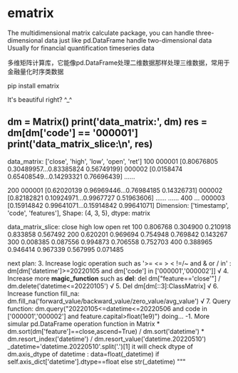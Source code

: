 # ematrix
The multidimensional matrix calculate package,  you can handle three-dimensional data just like pd.DataFrame handle two-dimensional data
Usually for financial quantification timeseries data


多维矩阵计算库，它能像pd.DataFrame处理二维数据那样处理三维数据，常用于金融量化时序类数据

pip install ematrix

It's beautiful right? ^_^

dm = Matrix()
print('data_matrix:', dm)
res = dm[dm['code'] == '000001']
print('data_matrix_slice:\n', res)
------------------------------
data_matrix:
             ['close', 'high', 'low', 'open', 'ret']
100
000001  [0.80676805 0.30489957...0.83385824 0.56749199]
000002  [0.0158474  0.65408549...0.14293321 0.76696439]
                  ......

200
000001  [0.62020139 0.96969446...0.76984185 0.14326731]
000002  [0.82182821 0.10924971...0.9967727  0.51963606]
                  ......
                  ......
400
...
000003  [0.15914842 0.99641071...0.15914842 0.99641071]
Dimension: ['timestamp', 'code', 'features'], Shape: (4, 3, 5), dtype: matrix

data_matrix_slice:
         close      high       low      open       ret
100  0.806768  0.304900  0.210918  0.833858  0.567492
200  0.620201  0.969694  0.754948  0.769842  0.143267
300  0.008385  0.087556  0.994873  0.706558  0.752703
400  0.388965  0.946414  0.967339  0.567995  0.071485


next plan:
        3. Increase logic operation such as '>= <= > < !=/~ and & or / in' : dm[dm['datetime']>=20220105 and dm['code'] in ['000001','000002']]       √
        4. Increase more __magic_function__ such as __del__: del dm["feature=='close'"] / dm.delete('datetime<=20220105')       √
        5. Del dm[dm[::3]:ClassMatrix]      √
        6. Increase function fill_na: dm.fill_na('forward_value/backward_value/zero_value/avg_value')       √
        7. Query function: dm.query("20220105<=datetime<=20220506 and code in ['000001','000002'] and feature.capital>float(1e9)")  doing...
        -1. More simular pd.DataFrame operation function in Matrix
            * dm.sort(dm['feature']==close,ascend=True) / dm.sort('datetime')
            * dm.resort_index('datetime') / dm.resort_value('datetime.20220510')
                _datetime='datetime.20220510'.split('.')[1]
                it will check dtype of dm.axis_dtype of datetime : data=float(_datetime) if self.axis_dict['datetime'].dtype==float else str(_datetime)
"""

